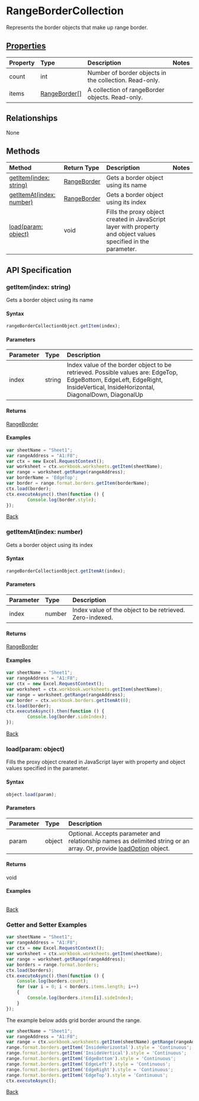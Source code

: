 # RangeBorderCollection

Represents the border objects that make up range border.

## [Properties](#getter-and-setter-examples)
| Property       | Type    |Description|Notes |
|:---------------|:--------|:----------|:-----|
|count|int|Number of border objects in the collection. Read-only.||
|items|[RangeBorder[]](rangeborder.md)|A collection of rangeBorder objects. Read-only.||

## Relationships
None


## Methods

| Method           | Return Type    |Description|Notes |
|:---------------|:--------|:----------|:-----|
|[getItem(index: string)](#getitemindex-string)|[RangeBorder](rangeborder.md)|Gets a border object using its name||
|[getItemAt(index: number)](#getitematindex-number)|[RangeBorder](rangeborder.md)|Gets a border object using its index||
|[load(param: object)](#loadparam-object)|void|Fills the proxy object created in JavaScript layer with property and object values specified in the parameter.||

## API Specification

### getItem(index: string)
Gets a border object using its name

#### Syntax
```js
rangeBorderCollectionObject.getItem(index);
```

#### Parameters
| Parameter       | Type    |Description|
|:---------------|:--------|:----------|
|index|string|Index value of the border object to be retrieved.  Possible values are: EdgeTop, EdgeBottom, EdgeLeft, EdgeRight, InsideVertical, InsideHorizontal, DiagonalDown, DiagonalUp|

#### Returns
[RangeBorder](rangeborder.md)

#### Examples
```js
var sheetName = "Sheet1";
var rangeAddress = "A1:F8";
var ctx = new Excel.RequestContext();
var worksheet = ctx.workbook.worksheets.getItem(sheetName);
var range = worksheet.getRange(rangeAddress);
var borderName = 'EdgeTop';
var border = range.format.borders.getItem(borderName);
ctx.load(border);
ctx.executeAsync().then(function () {
		Console.log(border.style);
});
```


[Back](#methods)

### getItemAt(index: number)
Gets a border object using its index

#### Syntax
```js
rangeBorderCollectionObject.getItemAt(index);
```

#### Parameters
| Parameter       | Type    |Description|
|:---------------|:--------|:----------|
|index|number|Index value of the object to be retrieved. Zero-indexed.|

#### Returns
[RangeBorder](rangeborder.md)

#### Examples
```js
var sheetName = "Sheet1";
var rangeAddress = "A1:F8";
var ctx = new Excel.RequestContext();
var worksheet = ctx.workbook.worksheets.getItem(sheetName);
var range = worksheet.getRange(rangeAddress);
var border = ctx.workbook.borders.getItemAt(0);
ctx.load(border);
ctx.executeAsync().then(function () {
		Console.log(border.sideIndex);
});
```


[Back](#methods)

### load(param: object)
Fills the proxy object created in JavaScript layer with property and object values specified in the parameter.

#### Syntax
```js
object.load(param);
```

#### Parameters
| Parameter       | Type    |Description|
|:---------------|:--------|:----------|
|param|object|Optional. Accepts parameter and relationship names as delimited string or an array. Or, provide [loadOption](loadoption.md) object.|

#### Returns
void

#### Examples
```js

```

[Back](#methods)

### Getter and Setter Examples

```js
var sheetName = "Sheet1";
var rangeAddress = "A1:F8";
var ctx = new Excel.RequestContext();
var worksheet = ctx.workbook.worksheets.getItem(sheetName);
var range = worksheet.getRange(rangeAddress);
var borders = range.format.borders;
ctx.load(borders);
ctx.executeAsync().then(function () {
	Console.log(borders.count);
	for (var i = 0; i < borders.items.length; i++)
	{
		Console.log(borders.items[i].sideIndex);
	}
});
```
The example below adds grid border around the range.

```js
var sheetName = "Sheet1";
var rangeAddress = "A1:F8";
var range = ctx.workbook.worksheets.getItem(sheetName).getRange(rangeAddress);
range.format.borders.getItem('InsideHorizontal').style = 'Continuous';
range.format.borders.getItem('InsideVertical').style = 'Continuous';
range.format.borders.getItem('EdgeBottom').style = 'Continuous';
range.format.borders.getItem('EdgeLeft').style = 'Continuous';
range.format.borders.getItem('EdgeRight').style = 'Continuous';
range.format.borders.getItem('EdgeTop').style = 'Continuous';
ctx.executeAsync();
```
[Back](#properties)
